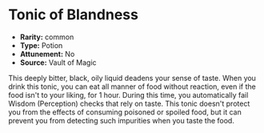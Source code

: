 
# Tonic of Blandness

* **Rarity:** common
* **Type:** Potion
* **Attunement:** No
* **Source:** Vault of Magic


This deeply bitter, black, oily liquid deadens your sense of taste. When you drink this tonic, you can eat all manner of food without reaction, even if the food isn't to your liking, for 1 hour. During this time, you automatically fail Wisdom (Perception) checks that rely on taste. This tonic doesn't protect you from the effects of consuming poisoned or spoiled food, but it can prevent you from detecting such impurities when you taste the food.
